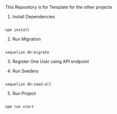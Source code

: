This Repository is for Template for the other projects

1. Install Dependencies

```

npm install

```

2. Run Migration

```

sequelize db:migrate

```

3. Register One User using API endpoint

4. Run Seeders

```

sequelize db:seed:all

```

5. Run Project

```

npm run start

```
